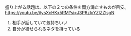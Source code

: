 盛り上がる話題は、以下の２つの条件を両方満たすものが目安。
https://youtu.be/AysXcHKx5RM?si=J3P6zIxYZIZZlsgN

1. 相手が話していて気持ちいい
2. 自分が被せられるネタを持っている
